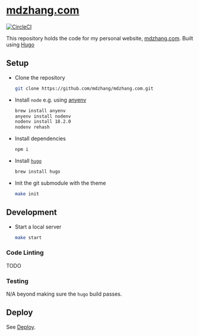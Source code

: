 # [mdzhang.com](http://mdzhang.com)

[![CircleCI](https://circleci.com/gh/mdzhang/mdzhang.com.svg?style=shield)](https://circleci.com/gh/mdzhang/mdzhang.com)

This repository holds the code for my personal website, [mdzhang.com](http://mdzhang.com).
Built using [Hugo](https://gohugo.io/)

## Setup

* Clone the repository
    ```sh
    git clone https://github.com/mdzhang/mdzhang.com.git
    ```

* Install `node` e.g. using [anyenv](https://github.com/anyenv/anyenv)
    ```sh
    brew install anyenv
    anyenv install nodenv
    nodenv install 18.2.0
    nodenv rehash
    ```

* Install dependencies
    ```sh
    npm i
    ```

* Install [`hugo`](https://gohugo.io/)
    ```sh
    brew install hugo
    ```

* Init the git submodule with the theme
    ```sh
    make init
    ```

## Development

* Start a local server
    ```sh
    make start
    ```

### Code Linting

TODO

### Testing

N/A beyond making sure the `hugo` build passes.

## Deploy

See [Deploy](DEPLOY.md).

